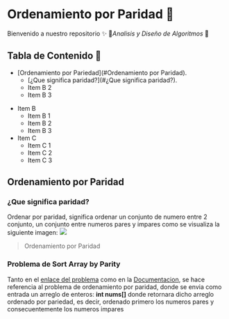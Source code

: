 # Ordenamiento por Paridad :memo:
Bienvenido  a nuestro repositorio :sparkles:
:construction_worker:*Analisis y Diseño de Algoritmos*  :memo:

## Tabla de Contenido :pushpin:

                
- [Ordenamiento por Pariedad](#Ordenamiento por Paridad).
    + [¿Que significa paridad?](#¿Que significa paridad?).
    + Item B 2
    + Item B 3
+ Item B
    + Item B 1
    + Item B 2
    + Item B 3
+ Item C
    * Item C 1
    * Item C 2
    * Item C 3
	
## Ordenamiento por Paridad
### ¿Que significa paridad?
Ordenar por paridad, significa ordenar un conjunto de numero entre 2 conjunto, un conjunto entre numeros pares y impares como se visualiza la siguiente imagen:
![](https://i.ibb.co/KxmxG9y/Captura2332.png)

> Ordenamiento por Paridad

### Problema de Sort Array by Parity
Tanto en el  [enlace del problema](https://leetcode.com/problems/sort-array-by-parity/) como en la [Documentacion](https://leetcode.com/problems/sort-array-by-parity/), se hace referencia al problema de ordenamiento por paridad, donde se envia como entrada un arreglo de enteros: **int nums[]** donde retornara dicho arreglo ordenado por pariedad, es decir,  ordenado primero los numeros  pares y consecuentemente los numeros impares 
